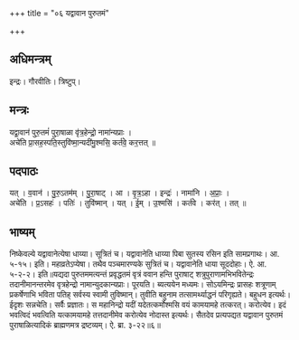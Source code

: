 +++
title = "०६ यद्वावान पुरुतमं"

+++
## अधिमन्त्रम्
इन्द्रः। गौरवीतिः। त्रिष्टुप्।

## मन्त्रः
यद्वा॒वान॑ पुरु॒तमं॑ पुरा॒षाळा वृ॑त्र॒हेन्द्रो॒ नामा॑न्यप्राः ।  
अचे॑ति प्रा॒सह॒स्पति॒स्तुवि॑ष्मा॒न्यदी॑मु॒श्मसि॒ कर्त॑वे॒ कर॒त्तत् ॥

## पदपाठः
यत् । व॒वान॑ । पु॒रु॒ऽतम॑म् । पु॒रा॒षाट् । आ । वृ॒त्र॒ऽहा । इन्द्रः॑ । नामा॑नि । अ॒प्राः॒ ।  
अचे॑ति । प्र॒ऽसहः॑ । पतिः॑ । तुवि॑ष्मान् । यत् । ई॒म् । उ॒श्मसि॑ । कर्त॑वे । कर॑त् । तत् ॥

## भाष्यम्
निष्केवल्ये यद्वावानेत्येषा धाय्या। सूत्रितं च। यद्वावानेति धाय्या पिबा सुतस्य रसिन इति सामप्रगाथः। आ. ५-१५। इति। महाव्रतेऽप्येषा। तथैव पञ्चमारण्यके सुत्रितं च। यद्वावानेति धाया सूददोहाः। ऐ. आ. ५-२-२। इति॥यद्यदा पुरुतममत्यन्तं प्रवृद्धतमं वृत्रं ववान हन्ति पुराषाट् शत्रुपुराणामभिभवितेन्द्रः तदानीमानन्तरमेव वृत्रहेन्द्रो नामान्युदकान्यप्राः। पूरयति। ब्यत्ययेन मध्यमः। सोऽयमिन्द्रः प्रासहः शत्रूणाम् प्रकर्षेणाभि भविता पतिह् सर्वस्य स्वामी तुविष्मान्। तुवीति बहुनाम तत्सामर्थ्याद्धनं परिगृह्यते। बहुधन इत्यर्थः। ईदृशः सन्नचेति। सर्वैः प्रज्ञातः। स महानिन्द्रो यदीं यदेतत्कर्मोश्मसि वयं कामयामहे तत्करत्। करोत्येव। इदं भवत्विदं भवत्विति यत्कामयामहे तत्तदानीमेव करोत्येव नोदास्त इत्यर्थः। सैतदेव प्रत्यपद्यत यद्वावान पुरुतमं पुराषाळित्यादिकं ब्राह्मणमत्र द्रष्टव्यम्। ऐ. ब्रा. ३-२२॥६॥